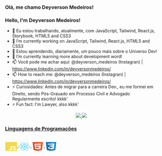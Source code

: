### Olá, me chamo Deyverson Medeiros!
### Hello, I'm Deyverson Medeiros!

- 🔭 Eu estou trabalhando, atualmente, com JavaScript, Tailwind, React.js, Storybook, HTML5 and CSS3
- 🔭 I’m currently working on JavaScript, Tailwind, React.js, HTML5 and CSS3
- 🌱 Estou aprendendo, diariamente, um pouco mais sobre o Universo Dev!
- 🌱 I’m currently learning more about development word!
- 📫 Você pode me achar aqui: @deyverson_medeiros (Instagran) | https://www.linkedin.com/in/deyversonmedeiros/
- 📫 How to reach me: @deyverson_medeiros (Instagran) | https://www.linkedin.com/in/deyversonmedeiros/
- ⚡ Curiosidades: Antes de migrar para a carreira Dev., eu me formei em Direito, sendo Pós-Grauado em Processo Civil e Advogado Regularmente escrito! kkkk'
- ⚡ Fun fact: I'm Lawyer, also kkkk'

<div align="center">
  <a href="https://github.com/d3Yv3r">
  <img height="180em" src="https://github-readme-stats.vercel.app/api?username=d3Yv3r&show_icons=true&theme=merko&include_all_commits=true&count_private=true"/>
  <img height="180em" src="https://github-readme-stats.vercel.app/api/top-langs/?username=d3Yv3r&layout=compact&langs_count=7&theme=merko"/>
</div>

### Linguagens de Programações

<div style="display: inline_block"><br>
  <img align="center" alt="d3Yv3r-Js" height="30" width="40" src="https://raw.githubusercontent.com/devicons/devicon/master/icons/javascript/javascript-plain.svg">
  <img align="center" alt="d3Yv3r-React" height="30" width="40" src="https://raw.githubusercontent.com/devicons/devicon/master/icons/react/react-original.svg">
  <img align="center" alt="d3Yv3r-HTML" height="30" width="40" src="https://raw.githubusercontent.com/devicons/devicon/master/icons/html5/html5-original.svg">
  <img align="center" alt="d3Yv3r-CSS" height="30" width="40" src="https://raw.githubusercontent.com/devicons/devicon/master/icons/css3/css3-original.svg">
</div>
